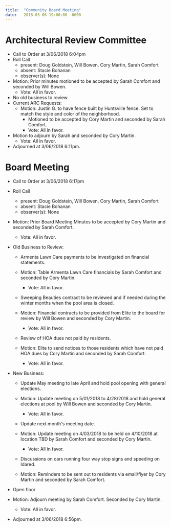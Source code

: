 ```yaml
---
title:  "Community Board Meeting"
date:   2018-03-06 19:00:00 -0600
---
```


# Architectural Review Committee

- Call to Order at 3/06/2018 6:04pm
- Roll Call
    - present: Doug Goldstein, Will Bowen, Cory Martin, Sarah Comfort
    - absent: Stacie Bohanan
    - observer(s): None
- Motion: Prior minutes motioned to be accepted by Sarah Comfort and seconded by Will Bowen.
  - Vote: All in favor.
- No old business to review
- Current ARC Requests:
  - Motion: Justin G. to have fence built by Huntsville fence. Set to match the style and color of the neighborhood.
    - Motioned to be accepted by Cory Martin and seconded by Sarah Comfort.
    - Vote: All in favor.
- Motion to adjourn by Sarah and seconded by Cory Martin.
  - Vote: All in favor.
- Adjourned at 3/06/2018 6:11pm.

# Board Meeting

- Call to Order at 3/06/2018 6:17pm
- Roll Call
    - present: Doug Goldstein, Will Bowen, Cory Martin, Sarah Comfort
    - absent: Stacie Bohanan
    - observer(s): None
- Motion: Prior Board Meeting Minutes to be accepted by Cory Martin and seconded by Sarah Comfort.
  - Vote: All in favor.

- Old Business to Review:
  - Armenta Lawn Care payments to be investigated on financial statements.
  - Motion: Table Armenta Lawn Care financials by Sarah Comfort and seconded by Cory Martin.
    - Vote: All in favor.

  - Sweeping Beauties contract to be reviewed and if needed during the winter months when the pool area is closed.
  - Motion: Financial contracts to be provided from Elite to the board for review by Will Bowen and seconded by Cory Martin.
    - Vote: All in favor.

  - Review of HOA dues not paid by residents.
  - Motion: Elite to send notices to those residents which have not paid HOA dues by Cory Martin and seconded by Sarah Comfort.
    - Vote: All in favor.

- New Business:
  - Update May meeting to late April and hold pool opening with general elections.
  - Motion: Update meeting on 5/01/2018 to 4/28/2018 and hold general elections at pool by Will Bowen and seconded by Cory Martin.
    - Vote: All in favor.

  - Update next month's meeting date.
  - Motion: Update meeting on 4/03/2018 to be held on 4/10/2018 at location TBD by Sarah Comfort and seconded by Cory Martin.
    - Vote: All in favor.

  - Discussions on cars running four way stop signs and speeding on Idared.
  - Motion: Reminders to be sent out to residents via email/flyer by Cory Martin and seconded by Sarah Comfort.

- Open floor
- Motion: Adjourn meeting by Sarah Comfort. Seconded by Cory Martin.
  - Vote: All in favor.
- Adjourned at 3/06/2018 6:56pm.
